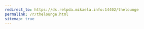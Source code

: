 ```yaml
---
redirect_to: https://ds.relpda.mikaela.info:14402/thelounge
permalink: /r/thelounge.html
sitemap: true
---
```

